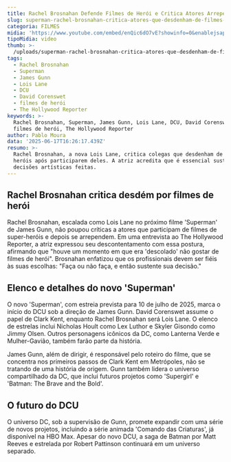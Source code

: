 ```yaml
---
title: Rachel Brosnahan Defende Filmes de Herói e Critica Atores Arrependidos
slug: superman-rachel-brosnahan-critica-atores-que-desdenham-de-filmes-de-heri
categoria: FILMES
midia: 'https://www.youtube.com/embed/enQic6dO7vE?showinfo=0&enablejsapi=1'
tipoMidia: video
thumb: >-
  /uploads/superman-rachel-brosnahan-critica-atores-que-desdenham-de-filmes-de-heri-thumb.png
tags:
  - Rachel Brosnahan
  - Superman
  - James Gunn
  - Lois Lane
  - DCU
  - David Corenswet
  - filmes de herói
  - The Hollywood Reporter
keywords: >-
  Rachel Brosnahan, Superman, James Gunn, Lois Lane, DCU, David Corenswet,
  filmes de herói, The Hollywood Reporter
author: Pablo Moura
data: '2025-06-17T16:26:17.439Z'
resumo: >-
  Rachel Brosnahan, a nova Lois Lane, critica colegas que desdenham de filmes de
  heróis após participarem deles. A atriz acredita que é essencial sustentar as
  decisões artísticas feitas.
---
```


## Rachel Brosnahan critica desdém por filmes de herói

Rachel Brosnahan, escalada como Lois Lane no próximo filme 'Superman' de James Gunn, não poupou críticas a atores que participam de filmes de super-heróis e depois se arrependem. Em uma entrevista ao The Hollywood Reporter, a atriz expressou seu descontentamento com essa postura, afirmando que "houve um momento em que era 'descolado' não gostar de filmes de herói". Brosnahan enfatizou que os profissionais devem ser fiéis às suas escolhas: "Faça ou não faça, e então sustente sua decisão."

## Elenco e detalhes do novo 'Superman'

O novo 'Superman', com estreia prevista para 10 de julho de 2025, marca o início do DCU sob a direção de James Gunn. David Corenswet assume o papel de Clark Kent, enquanto Rachel Brosnahan será Lois Lane. O elenco de estrelas inclui Nicholas Hoult como Lex Luthor e Skyler Gisondo como Jimmy Olsen. Outros personagens icônicos da DC, como Lanterna Verde e Mulher-Gavião, também farão parte da história.

James Gunn, além de dirigir, é responsável pelo roteiro do filme, que se concentra nos primeiros passos de Clark Kent em Metrópoles, não se tratando de uma história de origem. Gunn também lidera o universo compartilhado da DC, que inclui futuros projetos como 'Supergirl' e 'Batman: The Brave and the Bold'.

## O futuro do DCU

O universo DC, sob a supervisão de Gunn, promete expandir com uma série de novos projetos, incluindo a série animada 'Comando das Criaturas', já disponível na HBO Max. Apesar do novo DCU, a saga de Batman por Matt Reeves e estrelada por Robert Pattinson continuará em um universo separado.

